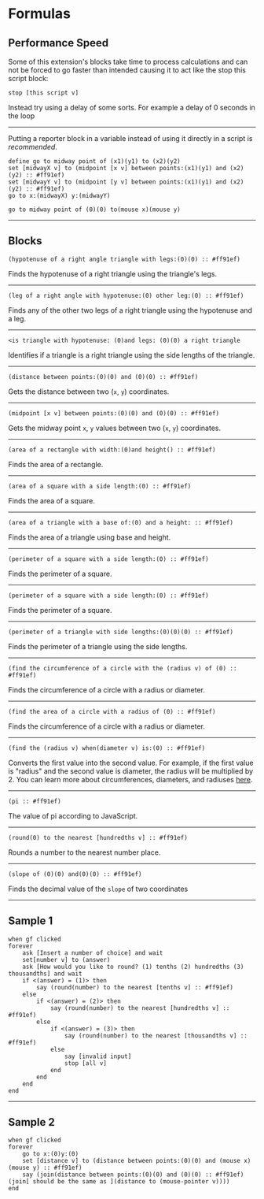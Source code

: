 
# Formulas

## Performance Speed

Some of this extension's blocks take time to process calculations and can not be forced to go faster than intended causing it to act like the stop this script block:

```scratch
stop [this script v]
```

Instead try using a delay of some sorts. For example a delay of 0 seconds in the loop

---

Putting a reporter block in a variable instead of using it directly in a script is *recommended*.

```scratch
define go to midway point of (x1)(y1) to (x2)(y2)
set [midwayX v] to (midpoint [x v] between points:(x1)(y1) and (x2)(y2) :: #ff91ef)
set [midwayY v] to (midpoint [y v] between points:(x1)(y1) and (x2)(y2) :: #ff91ef)
go to x:(midwayX) y:(midwayY)

go to midway point of (0)(0) to(mouse x)(mouse y)
```

---

## Blocks

```scratch
(hypotenuse of a right angle triangle with legs:(0)(0) :: #ff91ef)
```
Finds the hypotenuse of a right triangle using the triangle's legs.


---
```scratch
(leg of a right angle with hypotenuse:(0) other leg:(0) :: #ff91ef)
```
Finds any of the other two legs of a right triangle using the hypotenuse and a leg.

---
```scratch
<is triangle with hypotenuse: (0)and legs: (0)(0) a right triangle
```
Identifies if a triangle is a right triangle using the side lengths of the triangle.

---
```scratch
(distance between points:(0)(0) and (0)(0) :: #ff91ef)
```
Gets the distance between two (`x`, `y`) coordinates.


---
```scratch
(midpoint [x v] between points:(0)(0) and (0)(0) :: #ff91ef)
```
Gets the midway point `x`, `y` values between two (`x`, `y`) coordinates.

---
```scratch
(area of a rectangle with width:(0)and height() :: #ff91ef)
```
Finds the area of a rectangle.

---
```scratch
(area of a square with a side length:(0) :: #ff91ef)
```
Finds the area of a square.

---
```scratch
(area of a triangle with a base of:(0) and a height: :: #ff91ef)
```
Finds the area of a triangle using base and height.

---
```scratch
(perimeter of a square with a side length:(0) :: #ff91ef)
```
Finds the perimeter of a square.

---
```scratch
(perimeter of a square with a side length:(0) :: #ff91ef)
```
Finds the perimeter of a square.

---
```scratch
(perimeter of a triangle with side lengths:(0)(0)(0) :: #ff91ef)
```
Finds the perimeter of a triangle using the side lengths.

---
```scratch
(find the circumference of a circle with the (radius v) of (0) :: #ff91ef)
```
Finds the circumference of a circle with a radius or diameter.

---
```scratch
(find the area of a circle with a radius of (0) :: #ff91ef)
```
Finds the circumference of a circle with a radius or diameter.

---
```scratch
(find the (radius v) when(diameter v) is:(0) :: #ff91ef)
```
Converts the first value into the second value. For example, if the first value is "radius" and the second value is diameter,
the radius will be multiplied by 2. You can learn more about circumferences, diameters, and radiuses [here](https://en.wikipedia.org/wiki/Circumference).

---
```scratch
(pi :: #ff91ef)
```
The value of pi according to JavaScript.

---
```scratch
(round(0) to the nearest [hundredths v] :: #ff91ef)
```
Rounds a number to the nearest number place.

---
```scratch
(slope of (0)(0) and(0)(0) :: #ff91ef)
```
Finds the decimal value of the `slope` of two coordinates

---

## Sample 1

```scratch
when gf clicked
forever
	ask [Insert a number of choice] and wait
	set[number v] to (answer)
	ask [How would you like to round? (1) tenths (2) hundredths (3) thousandths] and wait
	if <(answer) = (1)> then
		say (round(number) to the nearest [tenths v] :: #ff91ef)
	else
		if <(answer) = (2)> then
			say (round(number) to the nearest [hundredths v] :: #ff91ef)
		else
			if <(answer) = (3)> then
				say (round(number) to the nearest [thousandths v] :: #ff91ef)		
			else
				say [invalid input]
				stop [all v]
			end
		end
	end
end
```

---

## Sample 2

```scratch
when gf clicked
forever
	go to x:(0)y:(0)
	set [distance v] to (distance between points:(0)(0) and (mouse x)(mouse y) :: #ff91ef)
	say (join(distance between points:(0)(0) and (0)(0) :: #ff91ef)(join[ should be the same as ](distance to (mouse-pointer v))))
end
```
